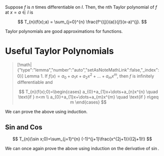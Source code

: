 Suppose $f$ is $n$ times differentiable on $I$. Then, the nth Taylor polynomial of $f$ at $x=a \in I$ is

$$
T_{n}(f(x);a) = \sum_{j=0}^{n} \frac{f^{(j)}(a)}{j!}(x-a)^{j}.
$$

Taylor polynomials are good approximations for functions.

# Useful Taylor Polynomials

> [!math|{"type":"lemma","number":"auto","setAsNoteMathLink":false,"_index":0}] Lemma 1.
> If $f(x)=a_{0}+a_{1}x+a_{2}x^{2}+\dots+a_{m}x^{m}$, then $f$ is infinitely differentiable and 
> 
> $$
> T_{n}(f(x);0)=\begin{cases}
> a_{0}+a_{1}x+\dots+a_{n}x^{n} \quad \text{if } n<m \\
> a_{0}+a_{1}x+\dots+a_{m}x^{m} \quad \text{if } n\geq m
\end{cases}
$$

We can prove the above using induction.

## Sin and Cos

$$
T_{n}(\sin x;0)=\sum_{j=1}^{n} (-1)^{j+1}\frac{x^{2j+1}}{(2j+1)!}
$$

We can once again prove the above using induction on the derivative of $\sin$.

